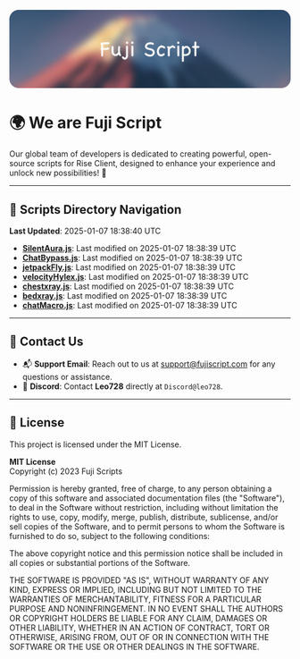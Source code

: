 ![Banner](.github/b.webp)

# 🌍 **We are Fuji Script**

Our global team of developers is dedicated to creating powerful, open-source scripts for Rise Client, designed to enhance your experience and unlock new possibilities! 🌟

---
<!-- SCRIPTS_NAVIGATION_START -->
## 📂 **Scripts Directory Navigation**

**Last Updated**: 2025-01-07 18:38:40 UTC

- **[SilentAura.js](scripts/SilentAura.js)**: Last modified on 2025-01-07 18:38:39 UTC
- **[ChatBypass.js](scripts/ChatBypass.js)**: Last modified on 2025-01-07 18:38:39 UTC
- **[jetpackFly.js](scripts/jetpackFly.js)**: Last modified on 2025-01-07 18:38:39 UTC
- **[velocityHylex.js](scripts/velocityHylex.js)**: Last modified on 2025-01-07 18:38:39 UTC
- **[chestxray.js](scripts/chestxray.js)**: Last modified on 2025-01-07 18:38:39 UTC
- **[bedxray.js](scripts/bedxray.js)**: Last modified on 2025-01-07 18:38:39 UTC
- **[chatMacro.js](scripts/chatMacro.js)**: Last modified on 2025-01-07 18:38:39 UTC

<!-- SCRIPTS_NAVIGATION_END -->

---

## 💬 **Contact Us**  
- 📬 **Support Email**: Reach out to us at [support@fujiscript.com](mailto:support@fujiscript.com) for any questions or assistance.  
- 💬 **Discord**: Contact **Leo728** directly at `Discord@leo728`.

---

## 📜 **License**

This project is licensed under the MIT License.  

**MIT License**  
Copyright (c) 2023 Fuji Scripts  

Permission is hereby granted, free of charge, to any person obtaining a copy of this software and associated documentation files (the "Software"), to deal in the Software without restriction, including without limitation the rights to use, copy, modify, merge, publish, distribute, sublicense, and/or sell copies of the Software, and to permit persons to whom the Software is furnished to do so, subject to the following conditions:  

The above copyright notice and this permission notice shall be included in all copies or substantial portions of the Software.  

THE SOFTWARE IS PROVIDED "AS IS", WITHOUT WARRANTY OF ANY KIND, EXPRESS OR IMPLIED, INCLUDING BUT NOT LIMITED TO THE WARRANTIES OF MERCHANTABILITY, FITNESS FOR A PARTICULAR PURPOSE AND NONINFRINGEMENT. IN NO EVENT SHALL THE AUTHORS OR COPYRIGHT HOLDERS BE LIABLE FOR ANY CLAIM, DAMAGES OR OTHER LIABILITY, WHETHER IN AN ACTION OF CONTRACT, TORT OR OTHERWISE, ARISING FROM, OUT OF OR IN CONNECTION WITH THE SOFTWARE OR THE USE OR OTHER DEALINGS IN THE SOFTWARE.  
